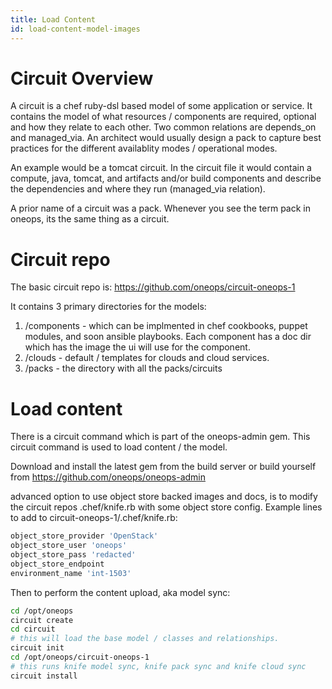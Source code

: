 ```yaml
---
title: Load Content
id: load-content-model-images
---
```


# Circuit Overview

A circuit is a chef ruby-dsl based model of some application or service.  It contains the model of what resources / components are required, optional and how they relate to each other.  Two common relations are depends_on and managed_via.  An architect would usually design a pack to capture best practices for the different availablity modes / operational modes.

An example would be a tomcat circuit.  In the circuit file it would contain a compute, java, tomcat, and artifacts and/or build components and describe the dependencies and where they run (managed_via relation).  

A prior name of a circuit was a pack.  Whenever you see the term pack in oneops, its the same thing as a circuit.


# Circuit repo

The basic circuit repo is: https://github.com/oneops/circuit-oneops-1

It contains 3 primary directories for the models:

1. /components - which can be implmented in chef cookbooks, puppet modules, and soon ansible playbooks.  Each component has a doc dir which has the image the ui will use for the component.  
2. /clouds - default / templates for clouds and cloud services.
3. /packs - the directory with all the packs/circuits


# Load content

There is a circuit command which is part of the oneops-admin gem. This circuit command is used to load content / the model.

Download and install the latest gem from the build server or build yourself from https://github.com/oneops/oneops-admin

advanced option to use object store backed images and docs, is to modify the circuit repos .chef/knife.rb with some object store config.  Example lines to add to circuit-oneops-1/.chef/knife.rb:

```bash
object_store_provider 'OpenStack'
object_store_user 'oneops'
object_store_pass 'redacted'
object_store_endpoint 
environment_name 'int-1503'
```

Then to perform the content upload, aka model sync:

```bash
cd /opt/oneops
circuit create
cd circuit
# this will load the base model / classes and relationships.
circuit init
cd /opt/oneops/circuit-oneops-1
# this runs knife model sync, knife pack sync and knife cloud sync
circuit install
```
